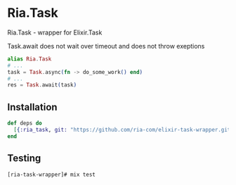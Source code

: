 # Ria.Task

  Ria.Task - wrapper for Elixir.Task

  Task.await does not wait over timeout and does not throw exeptions

```elixir
alias Ria.Task
# ...
task = Task.async(fn -> do_some_work() end)
# ...
res = Task.await(task)
```

## Installation

```elixir
def deps do
  [{:ria_task, git: "https://github.com/ria-com/elixir-task-wrapper.git"}]
end
```

## Testing

```bash
[ria-task-wrapper]# mix test
```
